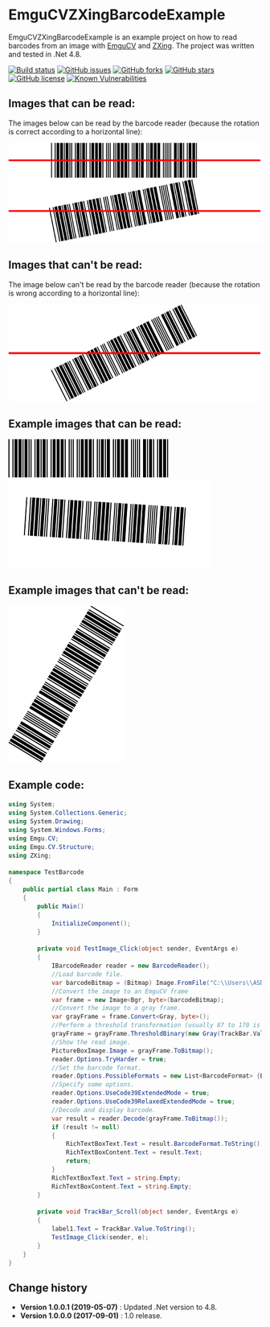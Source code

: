 EmguCVZXingBarcodeExample
====================================

EmguCVZXingBarcodeExample is an example project on how to read barcodes from an image with [EmguCV](http://www.emgu.com/wiki/index.php/Main_Page) and [ZXing](https://github.com/micjahn/ZXing.Net). 
The project was written and tested in .Net 4.8.

[![Build status](https://ci.appveyor.com/api/projects/status/9id69y2gmy4okk30?svg=true)](https://ci.appveyor.com/project/SeppPenner/emgucvzxingbarcodeexample)
[![GitHub issues](https://img.shields.io/github/issues/SeppPenner/EmguCVZXingBarcodeExample.svg)](https://github.com/SeppPenner/EmguCVZXingBarcodeExample/issues)
[![GitHub forks](https://img.shields.io/github/forks/SeppPenner/EmguCVZXingBarcodeExample.svg)](https://github.com/SeppPenner/EmguCVZXingBarcodeExample/network)
[![GitHub stars](https://img.shields.io/github/stars/SeppPenner/EmguCVZXingBarcodeExample.svg)](https://github.com/SeppPenner/EmguCVZXingBarcodeExample/stargazers)
[![GitHub license](https://img.shields.io/badge/license-AGPL-blue.svg)](https://raw.githubusercontent.com/SeppPenner/EmguCVZXingBarcodeExample/master/License.txt)
[![Known Vulnerabilities](https://snyk.io/test/github/SeppPenner/EmguCVZXingBarcodeExample/badge.svg)](https://snyk.io/test/github/SeppPenner/EmguCVZXingBarcodeExample)

## Images that can be read:

The images below can be read by the barcode reader (because the rotation is correct according to a horizontal line):

![](https://github.com/SeppPenner/EmguCVZXingBarcodeExample/blob/master/Images/Barcode_1.png)
![](https://github.com/SeppPenner/EmguCVZXingBarcodeExample/blob/master/Images/Barcode_2.png)

## Images that can't be read:

The image below can't be read by the barcode reader (because the rotation is wrong according to a horizontal line):

![](https://github.com/SeppPenner/EmguCVZXingBarcodeExample/blob/master/Images/Barcode_3.png)

## Example images that can be read:

![](https://github.com/SeppPenner/EmguCVZXingBarcodeExample/blob/master/Images/barcode.png)
![](https://github.com/SeppPenner/EmguCVZXingBarcodeExample/blob/master/Images/barcode2.png)

## Example images that can't be read:

![](https://github.com/SeppPenner/EmguCVZXingBarcodeExample/blob/master/Images/barcode3.png)

## Example code:
```csharp
using System;
using System.Collections.Generic;
using System.Drawing;
using System.Windows.Forms;
using Emgu.CV;
using Emgu.CV.Structure;
using ZXing;

namespace TestBarcode
{
    public partial class Main : Form
    {
        public Main()
        {
            InitializeComponent();
        }

        private void TestImage_Click(object sender, EventArgs e)
        {
            IBarcodeReader reader = new BarcodeReader();
            //Load barcode file.
            var barcodeBitmap = (Bitmap) Image.FromFile("C:\\Users\\ASDF\\Desktop\\Test.jpg");
            //Convert the image to an EmguCV frame
            var frame = new Image<Bgr, byte>(barcodeBitmap);
            //Convert the image to a gray frame.
            var grayFrame = frame.Convert<Gray, byte>();
            //Perform a threshold transformation (usually 87 to 170 is a good value for the first parameter).
            grayFrame = grayFrame.ThresholdBinary(new Gray(TrackBar.Value), new Gray(255));
            //Show the read image.
            PictureBoxImage.Image = grayFrame.ToBitmap();
            reader.Options.TryHarder = true;
            //Set the barcode format.
            reader.Options.PossibleFormats = new List<BarcodeFormat> {BarcodeFormat.CODE_39};
            //Specify some options.
            reader.Options.UseCode39ExtendedMode = true;
            reader.Options.UseCode39RelaxedExtendedMode = true;
            //Decode and display barcode.
            var result = reader.Decode(grayFrame.ToBitmap());
            if (result != null)
            {
                RichTextBoxText.Text = result.BarcodeFormat.ToString();
                RichTextBoxContent.Text = result.Text;
                return;
            }
            RichTextBoxText.Text = string.Empty;
            RichTextBoxContent.Text = string.Empty;
        }

        private void TrackBar_Scroll(object sender, EventArgs e)
        {
            label1.Text = TrackBar.Value.ToString();
            TestImage_Click(sender, e);
        }
    }
}
```

Change history
--------------

* **Version 1.0.0.1 (2019-05-07)** : Updated .Net version to 4.8.
* **Version 1.0.0.0 (2017-09-01)** : 1.0 release.